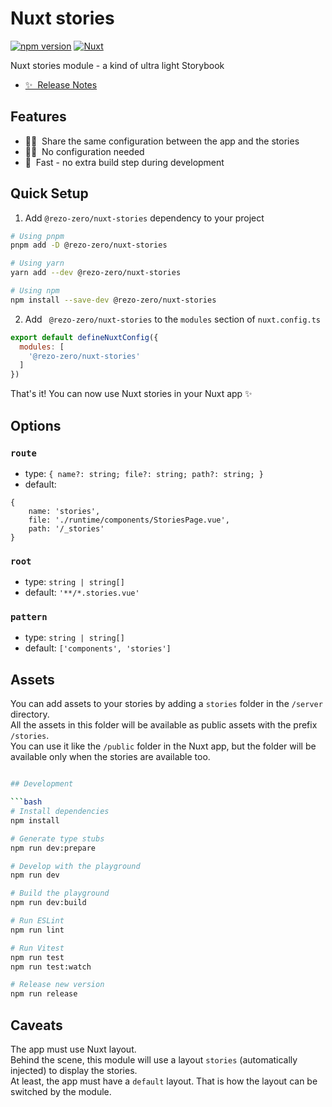 # Nuxt stories

[![npm version][npm-version-src]][npm-version-href]
[![Nuxt][nuxt-src]][nuxt-href]

Nuxt stories module - a kind of ultra light Storybook

- [✨ &nbsp;Release Notes](/CHANGELOG.md)

## Features

- 👯‍♀️ &nbsp;Share the same configuration between the app and the stories
- 💆‍♂️ &nbsp;No configuration needed
- 🚀 &nbsp;Fast - no extra build step during development

## Quick Setup

1. Add `@rezo-zero/nuxt-stories` dependency to your project

```bash
# Using pnpm
pnpm add -D @rezo-zero/nuxt-stories

# Using yarn
yarn add --dev @rezo-zero/nuxt-stories

# Using npm
npm install --save-dev @rezo-zero/nuxt-stories
```

2. Add ` @rezo-zero/nuxt-stories` to the `modules` section of `nuxt.config.ts`

```js
export default defineNuxtConfig({
  modules: [
    '@rezo-zero/nuxt-stories'
  ]
})
```

That's it! You can now use Nuxt stories in your Nuxt app ✨

## Options

### `route`
- type: `{ name?: string; file?: string; path?: string; }`
- default: 
```
{ 
    name: 'stories', 
    file: './runtime/components/StoriesPage.vue', 
    path: '/_stories' 
}
```

### `root`
- type: `string | string[]`
- default: `'**/*.stories.vue'`

### `pattern`
- type: `string | string[]`
- default: `['components', 'stories']`

## Assets

You can add assets to your stories by adding a `stories` folder in the `/server` directory.  
All the assets in this folder will be available as public assets with the prefix `/stories`.  
You can use it like the `/public` folder in the Nuxt app, but the folder will be available only when the stories are available too.  

```bash

## Development

```bash
# Install dependencies
npm install

# Generate type stubs
npm run dev:prepare

# Develop with the playground
npm run dev

# Build the playground
npm run dev:build

# Run ESLint
npm run lint

# Run Vitest
npm run test
npm run test:watch

# Release new version
npm run release
```

## Caveats

The app must use Nuxt layout.  
Behind the scene, this module will use a layout `stories` (automatically injected) to display the stories.  
At least, the app must have a `default` layout. That is how the layout can be switched by the module.

<!-- Badges -->
[npm-version-src]: https://img.shields.io/npm/v/@rezo-zero/nuxt-stories/latest.svg?style=flat&colorA=020420&colorB=00DC82
[npm-version-href]: https://npmjs.com/package/@rezo-zero/nuxt-stories

[nuxt-src]: https://img.shields.io/badge/Nuxt-020420?logo=nuxt.js
[nuxt-href]: https://nuxt.com
